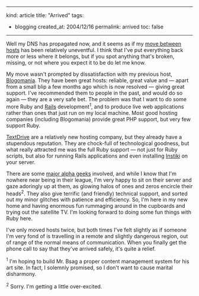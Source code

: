 -----
kind: article
title: "Arrived"
tags:
- blogging
created_at: 2004/12/16
permalink: arrived
toc: false
-----

<p>Well my DNS has propagated now, and it seems as if my <a href="http://www.rousette.org.uk/blog/archives/2004/12/14/moving-hosts/">move between hosts</a> has been relatively uneventful. I think that I've put everything back more or less where it belongs, but if you spot anything that's broken, missing, or not where you expect it to be do let me know.</p>

<p>My move wasn't prompted by dissatisfaction with my previous host, <a href="http://www.blogomania.com/">Blogomania</a>. They have been great hosts: reliable, great value and &mdash; apart from a small blip a few months ago which is now resolved &mdash; giving great support. I've recommended them to people in the past, and would do so again &mdash; they are a very safe bet. The problem was that I want to do some more Ruby and <a href="http://rubyonrails.org/show/HomePage">Rails</a> development<sup>1</sup>, and to produce live web applications rather than ones that just run on my local machine. Most good hosting companies (including Blogomania) provide great PHP support, but very few support Ruby.</p>

<p><a href="http://textdrive.com/">TextDrive</a> are a relatively new hosting company, but they already have a stupendous reputation. They are chock-full of technological goodness, but what really attracted me was the full Ruby support &mdash; not just for Ruby scripts, but also for running Rails applications and even installing <a href="http://instiki.org/show/HomePage">Instiki</a> on your server.</p>

<p>There are some <a href="http://textdrive.com/about/">major alpha geeks</a> involved, and while I know that I'm nowhere near being in their league, I'm very happy to sit on their server and gaze adoringly up at them, as glowing halos of ones and zeros encircle their heads<sup>2</sup>. They also give terrific (and friendly) technical support, and sorted out my minor glitches with patience and efficiency. So, I'm here in my new home and having enormous fun rummaging around in the cupboards and trying out the satellite TV. I'm looking forward to doing some fun things with Ruby here.</p>

<p>I've only moved hosts twice, but both times I've felt slightly as if someone I'm very fond of is travelling in a remote and slightly dangerous region, out of range of the normal means of communication. When you finally get the phone call to say that they've arrived safely, it's quite a relief.</p>

<p><sup>1</sup> I'm hoping to build Mr. Bsag a proper content management system for his art site. In fact, I solemnly promised, so I don't want to cause marital disharmony.</p>
<p><sup>2</sup> Sorry. I'm getting a little over-excited.</p>
